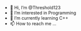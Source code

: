 - 👋 Hi, I’m @Threshold123
- 👀 I’m interested in Programming
- 🌱 I’m currently learning C++
- 📫 How to reach me ...

<!---
Threshold123/Threshold123 is a ✨ special ✨ repository because its `README.md` (this file) appears on your GitHub profile.
You can click the Preview link to take a look at your changes.
--->
